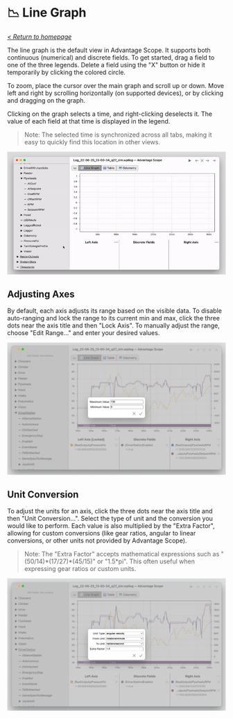 # 📉 Line Graph

_[< Return to homepage](/docs/INDEX.md)_

The line graph is the default view in Advantage Scope. It supports both continuous (numerical) and discrete fields. To get started, drag a field to one of the three legends. Delete a field using the "X" button or hide it temporarily by clicking the colored circle.

To zoom, place the cursor over the main graph and scroll up or down. Move left and right by scrolling horizontally (on supported devices), or by clicking and dragging on the graph.

Clicking on the graph selects a time, and right-clicking deselects it. The value of each field at that time is displayed in the legend.

> Note: The selected time is synchronized across all tabs, making it easy to quickly find this location in other views.

![Line graph demo](/docs/img/line-graph-1.gif)

## Adjusting Axes

By default, each axis adjusts its range based on the visible data. To disable auto-ranging and lock the range to its current min and max, click the three dots near the axis title and then "Lock Axis". To manually adjust the range, choose "Edit Range..." and enter your desired values.

![Editing axis range](/docs/img/line-graph-2.png)

## Unit Conversion

To adjust the units for an axis, click the three dots near the axis title and then "Unit Conversion...". Select the type of unit and the conversion you would like to perform. Each value is also multiplied by the "Extra Factor", allowing for custom conversions (like gear ratios, angular to linear conversions, or other units not provided by Advantage Scope).

> Note: The "Extra Factor" accepts mathematical expressions such as "(50/14)\*(17/27)\*(45/15)" or "1.5\*pi". This often useful when expressing gear ratios or custom units.

![Editing unit conversion](/docs/img/line-graph-3.png)
